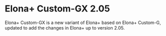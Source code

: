 # Elona+ Custom-GX 2.05

Elona+ Custom-GX is a new variant of Elona+ based on Elona+ Custom-G, updated to add the changes in Elona+ up to version 2.05.
